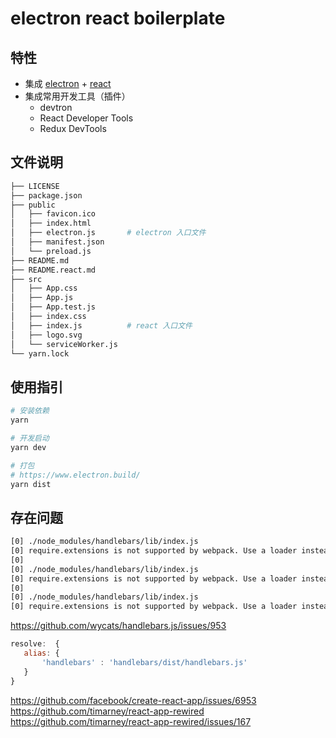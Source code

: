 # electron react boilerplate

## 特性

- 集成 [electron](https://electronjs.org/) + [react](https://reactjs.org/)
- 集成常用开发工具（插件）
  - devtron
  - React Developer Tools
  - Redux DevTools

## 文件说明

```sh
├── LICENSE
├── package.json
├── public
│   ├── favicon.ico
│   ├── index.html
│   ├── electron.js       # electron 入口文件
│   ├── manifest.json
│   └── preload.js
├── README.md
├── README.react.md
├── src
│   ├── App.css
│   ├── App.js
│   ├── App.test.js
│   ├── index.css
│   ├── index.js          # react 入口文件
│   ├── logo.svg
│   └── serviceWorker.js
└── yarn.lock
```

## 使用指引

```sh
# 安装依赖
yarn

# 开发启动
yarn dev

# 打包
# https://www.electron.build/
yarn dist
```

## 存在问题

```sh
[0] ./node_modules/handlebars/lib/index.js
[0] require.extensions is not supported by webpack. Use a loader instead.
[0] 
[0] ./node_modules/handlebars/lib/index.js
[0] require.extensions is not supported by webpack. Use a loader instead.
[0] 
[0] ./node_modules/handlebars/lib/index.js
[0] require.extensions is not supported by webpack. Use a loader instead.
```

https://github.com/wycats/handlebars.js/issues/953

```js
resolve:  {
   alias: {
       'handlebars' : 'handlebars/dist/handlebars.js'
   }
}
```

https://github.com/facebook/create-react-app/issues/6953
https://github.com/timarney/react-app-rewired
https://github.com/timarney/react-app-rewired/issues/167

